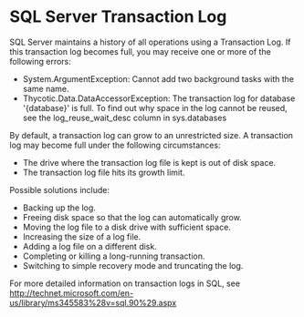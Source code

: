 [title]: # (SQL Server Transaction Log)
[tags]: # (where are)
[priority]: # (4)
# SQL Server Transaction Log

SQL Server maintains a history of all operations using a Transaction Log. If this transaction log becomes full, you may receive one or more of the following errors:

* System.ArgumentException: Cannot add two background tasks with the same name.
* Thycotic.Data.DataAccessorException: The transaction log for database '{database}' is full. To find out why space in the log cannot be reused, see the log_reuse_wait_desc column in sys.databases

By default, a transaction log can grow to an unrestricted size. A transaction log may become full under the following circumstances:

* The drive where the transaction log file is kept is out of disk space.
* The transaction log file hits its growth limit.

Possible solutions include:

* Backing up the log.
* Freeing disk space so that the log can automatically grow.
* Moving the log file to a disk drive with sufficient space.
* Increasing the size of a log file.
* Adding a log file on a different disk.
* Completing or killing a long-running transaction.
* Switching to simple recovery mode and truncating the log.

For more detailed information on transaction logs in SQL, see http://technet.microsoft.com/en-us/library/ms345583%28v=sql.90%29.aspx
